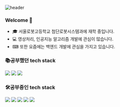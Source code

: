 ![header](https://capsule-render.vercel.app/api?type=waving&color=timeGradient&height=300&section=header&text=Hello%20World!&fontSize=90&animation=fadeIn&fontAlignY=38&desc=Daeho's%20git&descAlignY=51&descAlign=71)

### Welcome 👋
- 🎓 서울로봇고등학교 첨단로봇시스템과에 재학 중입니다.
- 💻 영상처리, 인공지능 알고리즘 개발에 관심이 많습니다.
- ⌨ 또한 요즘에는 백엔드 개발에 관심을 가지고 있습니다.

### 📚공부했던 tech stack
<img src="https://img.shields.io/badge/Python-FFD43B?style=flat-square&logo=Python&logoColor=white"/></a>
<img src="https://img.shields.io/badge/C-A8B9CC?style=flat-square&logo=C&logoColor=white"/></a>
<img src="https://img.shields.io/badge/HTML5-E34F26?style=flat-square&logo=HTML5&logoColor=white"/></a>

### 🛠공부중인 tech stack
<img src="https://img.shields.io/badge/Java-007396?style=flat-square&logo=Java&logoColor=white"/></a>
<img src="https://img.shields.io/badge/MySQL-4479A1?style=flat-square&logo=MySQL&logoColor=white"/></a>
<img src="https://img.shields.io/badge/Spring-6DB33F?style=flat-square&logo=Spring&logoColor=white"/></a>
<img src="https://img.shields.io/badge/C++-A85CF9?style=flat-square&logo=cplusplus#&logoColor=white"/></a>
<img src="https://img.shields.io/badge/ROS-A85CF9?style=flat-square&logo=ros#&logoColor=white"/></a>
